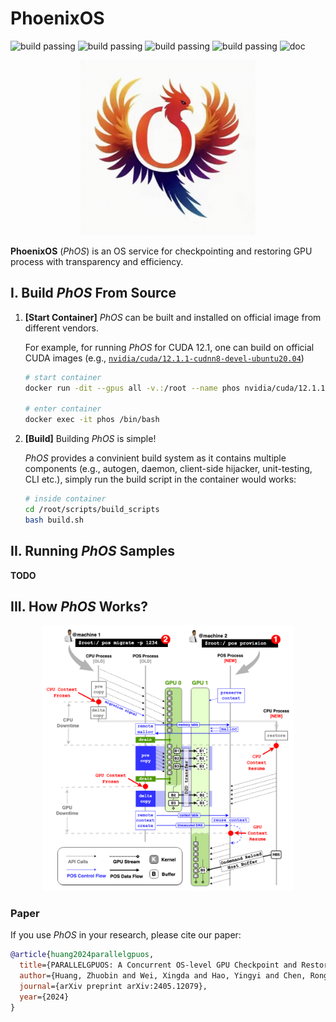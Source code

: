 # PhoenixOS

![build passing](https://img.shields.io/badge/build-passed-green)
![build passing](https://img.shields.io/badge/supported-nVIDIA-blue)
![build passing](https://img.shields.io/badge/TODO-ROCm-lightgrey)
![build passing](https://img.shields.io/badge/TODO-Ascend-lightgrey)
![doc](https://img.shields.io/badge/docs-green)

<div align="center">
    <img src="./docs/docs/source/_static/images/home/pos_logo.gif" width="280px" />
</div>

**PhoenixOS** (*PhOS*) is an OS service for checkpointing and restoring GPU process with transparency and efficiency.



## I. Build *PhOS* From Source

1. **[Start Container]**
    *PhOS* can be built and installed on official image from different vendors.

    For example, for running *PhOS* for CUDA 12.1,
    one can build on official CUDA images
    (e.g., [`nvidia/cuda/12.1.1-cudnn8-devel-ubuntu20.04`](https://hub.docker.com/layers/nvidia/cuda/12.1.1-cudnn8-devel-ubuntu20.04/images/sha256-f676f5b29377e942b533ed13e554cc54aecf853b598ae55f6b67e20adcf81f23))

    ```bash
    # start container
    docker run -dit --gpus all -v.:/root --name phos nvidia/cuda/12.1.1-cudnn8-devel-ubuntu20.04

    # enter container
    docker exec -it phos /bin/bash
    ```

2. **[Build]**
    Building *PhOS* is simple!

    *PhOS* provides a convinient build system as it contains multiple components 
    (e.g., autogen, daemon, client-side hijacker, unit-testing, CLI etc.),
    simply run the build script in the container would works:

    ```bash
    # inside container
    cd /root/scripts/build_scripts
    bash build.sh
    ```

## II. Running *PhOS* Samples

**TODO**

## III. How *PhOS* Works?

<div align="center">
    <img src="./docs/docs/source/_static/images/pos_mechanism.jpg" width="80%" />
</div>

### Paper

If you use *PhOS* in your research, please cite our paper:

```bibtex
@article{huang2024parallelgpuos,
  title={PARALLELGPUOS: A Concurrent OS-level GPU Checkpoint and Restore System using Validated Speculation},
  author={Huang, Zhuobin and Wei, Xingda and Hao, Yingyi and Chen, Rong and Han, Mingcong and Gu, Jinyu and Chen, Haibo},
  journal={arXiv preprint arXiv:2405.12079},
  year={2024}
}
```

